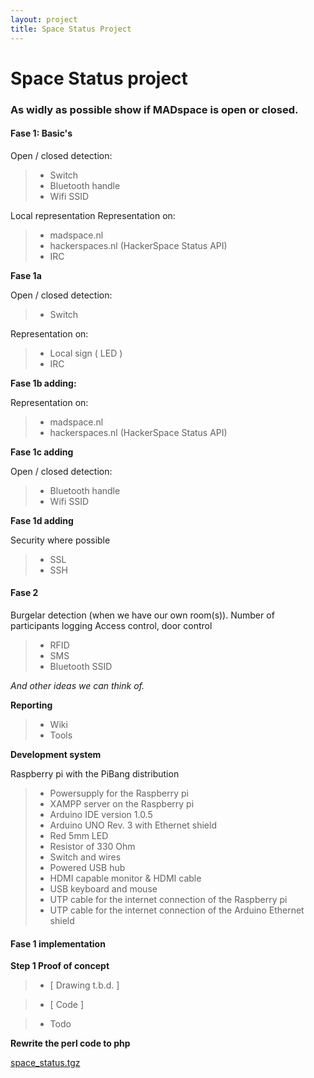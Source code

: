 ```yaml
---
layout: project
title: Space Status Project
---
```


# Space Status project
### As widly as possible show if MADspace is open or closed.

#### Fase 1: Basic's

Open / closed detection:
> * Switch
> * Bluetooth handle
> * Wifi SSID

Local representation Representation on:

> * madspace.nl
> * hackerspaces.nl (HackerSpace Status API)
> * IRC

**Fase 1a**

Open / closed detection:
> * Switch

Representation on:
> * Local sign ( LED )
> * IRC

**Fase 1b adding:**

Representation on:

> * madspace.nl
> * hackerspaces.nl (HackerSpace Status API)

**Fase 1c adding**

Open / closed detection:
> * Bluetooth handle
> * Wifi SSID

**Fase 1d adding**

Security where possible

> * SSL
> * SSH


#### Fase 2

Burgelar detection (when we have our own room(s)). Number of participants logging Access control, door control

> * RFID
> * SMS
> * Bluetooth SSID

*And other ideas we can think of.*

**Reporting**
> * Wiki
> * Tools

**Development system**

Raspberry pi with the PiBang distribution

> * Powersupply for the Raspberry pi
> * XAMPP server on the Raspberry pi
> * Arduino  IDE version 1.0.5
> * Arduino UNO Rev. 3 with Ethernet shield
> * Red 5mm LED
> * Resistor of  330 Ohm
> * Switch and wires
> * Powered  USB hub
> * HDMI capable monitor & HDMI cable
> * USB keyboard and mouse
> * UTP cable  for the internet connection of the Raspberry pi
> * UTP cable  for the internet connection of the Arduino  Ethernet shield

#### Fase 1 implementation

**Step 1 Proof of concept**

> * [ Drawing t.b.d. ]

> * [ Code ]

> * Todo

**Rewrite the perl code to php**
   
[space_status.tgz](\assets\attachments\project_space_status.tgz)   